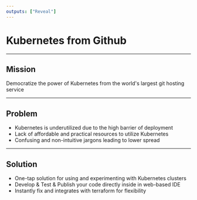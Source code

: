 ```yaml
---
outputs: ["Reveal"]
---
```


# Kubernetes from Github

---

## Mission

Democratize the power of Kubernetes from the world's largest git hosting service

---

## Problem

- Kubernetes is underutilized due to the high barrier of deployment
- Lack of affordable and practical resources to utilize Kubernetes
- Confusing and non-intuitive jargons leading to lower spread

---

## Solution

- One-tap solution for using and experimenting with Kubernetes clusters
- Develop & Test & Publish your code directly inside in web-based IDE
- Instantly fix and integrates with terraform for flexibility
